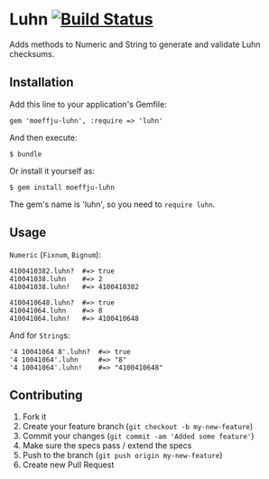 # Luhn [![Build Status](https://secure.travis-ci.org/moeffju/luhn.png?branch=master)](http://travis-ci.org/moeffju/luhn)

Adds methods to Numeric and String to generate and validate Luhn checksums.

## Installation

Add this line to your application's Gemfile:

    gem 'moeffju-luhn', :require => 'luhn'

And then execute:

    $ bundle

Or install it yourself as:

    $ gem install moeffju-luhn

The gem's name is 'luhn', so you need to `require luhn`.

## Usage

`Numeric` (`Fixnum`, `Bignum`):

```
4100410382.luhn?  #=> true
410041038.luhn    #=> 2
410041038.luhn!   #=> 4100410382

4100410648.luhn?  #=> true
410041064.luhn    #=> 8
410041064.luhn!   #=> 4100410648
```

And for `String`s:

```
'4 10041064 8'.luhn?  #=> true
'4 10041064'.luhn     #=> "8"
'4 10041064'.luhn!    #=> "4100410648"
```

## Contributing

1. Fork it
2. Create your feature branch (`git checkout -b my-new-feature`)
3. Commit your changes (`git commit -am 'Added some feature'`)
4. Make sure the specs pass / extend the specs
5. Push to the branch (`git push origin my-new-feature`)
6. Create new Pull Request
